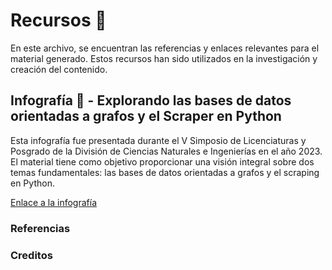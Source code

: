 # Recursos 🧠

En este archivo, se encuentran las referencias y enlaces relevantes para el material generado. Estos recursos han sido utilizados en la investigación y creación del contenido.

## Infografía 🌠 - Explorando las bases de datos orientadas a grafos y el Scraper en Python 
Esta infografía fue presentada durante el V Simposio de Licenciaturas y Posgrado de la División de Ciencias Naturales e Ingenierías en el año 2023. El material tiene como objetivo proporcionar una visión integral sobre dos temas fundamentales: las bases de datos orientadas a grafos y el scraping en Python.

[Enlace a la infografía](https://drive.google.com/file/d/1jjm1MoipqjMq8yjyiV_gINR_lCf_MYcC/view?usp=sharing)

### Referencias

### Creditos
